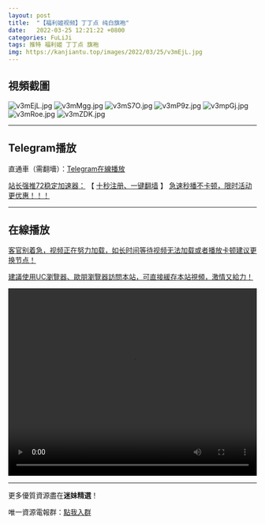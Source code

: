 ```yaml
---
layout: post
title:  "【福利姬视频】丁丁点 纯白旗袍"
date:   2022-03-25 12:21:22 +0800
categories: FuLiJi
tags: 推特 福利姬 丁丁点 旗袍
img: https://kanjiantu.top/images/2022/03/25/v3mEjL.jpg
---
```



## 視頻截圖

![v3mEjL.jpg](https://kanjiantu.top/images/2022/03/25/v3mEjL.jpg)
![v3mMgg.jpg](https://kanjiantu.top/images/2022/03/25/v3mMgg.jpg)
![v3mS7O.jpg](https://kanjiantu.top/images/2022/03/25/v3mS7O.jpg)
![v3mP9z.jpg](https://kanjiantu.top/images/2022/03/25/v3mP9z.jpg)
![v3mpGj.jpg](https://kanjiantu.top/images/2022/03/25/v3mpGj.jpg)
![v3mRoe.jpg](https://kanjiantu.top/images/2022/03/25/v3mRoe.jpg)
![v3mZDK.jpg](https://kanjiantu.top/images/2022/03/25/v3mZDK.jpg)

* * *
## Telegram播放

直通車（需翻墻）：[Telegram在線播放](https://t.me/mimeijingxuan/315)

<u>站长强推72稳定加速器：</u> 【 [十秒注册、一键翻墙](https://www.mimei.blog/skip/vpn.html) 】
<u>  急速秒播不卡顿，限时活动更优惠！！！</u>
* * *
## 在線播放
<u>客官别着急，视频正在努力加载，如长时间等待视频无法加载或者播放卡顿建议更换节点！</u>

<u>建議使用UC瀏覽器、歐朋瀏覽器訪問本站，可直接緩存本站視頻，激情又給力！</u>
<center><video src="https://cdn.publer.io/uploads/videos/6247f54adb279732fb55c52d/a8b38b83ff92e073ac088d835136377c.mp4" width="100%" height="380px" controls="controls"></video></center>


* * *
更多優質資源盡在**迷妹精選**！

唯一資源電報群：[點我入群](https://t.me/mimeijingxuan)


